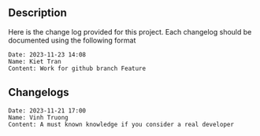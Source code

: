 ## Description
Here is the change log provided for this project. Each changelog should be documented using the following format

```
Date: 2023-11-23 14:08
Name: Kiet Tran
Content: Work for github branch Feature
```

## Changelogs

```
Date: 2023-11-21 17:00
Name: Vinh Truong
Content: A must known knowledge if you consider a real developer
```
